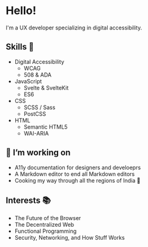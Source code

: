# Hello!

I'm a UX developer specializing in digital accessibility. 

## Skills 🍳

- Digital Accessibility 
    - WCAG 
    - 508 &amp; ADA 
- JavaScript 
    - Svelte &amp; SvelteKit 
    - ES6 
- CSS 
    - SCSS / Sass 
    - PostCSS 
- HTML 
    - Semantic HTML5
    - WAI-ARIA 

## 🔭 I’m working on 
  - A11y documentation for designers and develoeprs 
  - A Markdown editor to end all Markdown editors 
  - Cooking my way through all the regions of India 🍛
  
## Interests 📚

- The Future of the Browser
- The Decentralized Web
- Functional Programming 
- Security, Networking, and How Stuff Works 


